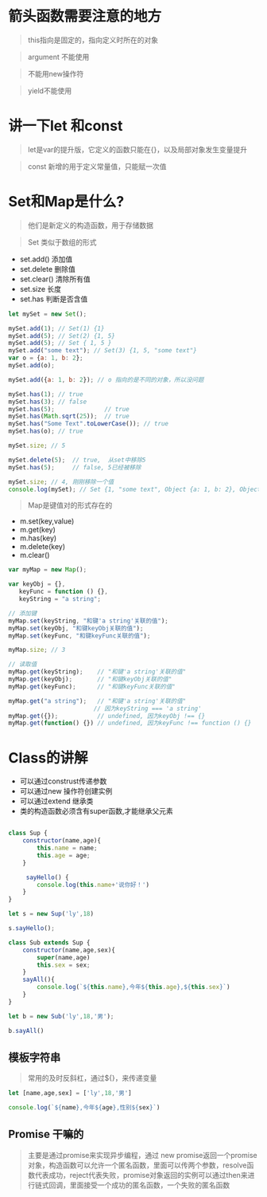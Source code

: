# 箭头函数需要注意的地方

> this指向是固定的，指向定义时所在的对象

> argument 不能使用

> 不能用new操作符

> yield不能使用

# 讲一下let 和const

> let是var的提升版，它定义的函数只能在{}，以及局部对象发生变量提升

> const 新增的用于定义常量值，只能赋一次值

#  Set和Map是什么?

> 他们是新定义的构造函数，用于存储数据

> Set 类似于数组的形式
 - set.add() 添加值
 - set.delete 删除值
 - set.clear() 清除所有值
 - set.size 长度
 - set.has 判断是否含值

``` js
let mySet = new Set();

mySet.add(1); // Set(1) {1}
mySet.add(5); // Set(2) {1, 5}
mySet.add(5); // Set { 1, 5 }
mySet.add("some text"); // Set(3) {1, 5, "some text"}
var o = {a: 1, b: 2};
mySet.add(o);

mySet.add({a: 1, b: 2}); // o 指向的是不同的对象，所以没问题

mySet.has(1); // true
mySet.has(3); // false
mySet.has(5);              // true
mySet.has(Math.sqrt(25));  // true
mySet.has("Some Text".toLowerCase()); // true
mySet.has(o); // true

mySet.size; // 5

mySet.delete(5);  // true,  从set中移除5
mySet.has(5);     // false, 5已经被移除

mySet.size; // 4, 刚刚移除一个值
console.log(mySet); // Set {1, "some text", Object {a: 1, b: 2}, Object {a: 1, b: 2}}
```

> Map是键值对的形式存在的

 - m.set(key,value)
 - m.get(key)
 - m.has(key)
 - m.delete(key)
 - m.clear()

 ``` js
var myMap = new Map();
 
var keyObj = {},
    keyFunc = function () {},
    keyString = "a string";
 
// 添加键
myMap.set(keyString, "和键'a string'关联的值");
myMap.set(keyObj, "和键keyObj关联的值");
myMap.set(keyFunc, "和键keyFunc关联的值");
 
myMap.size; // 3
 
// 读取值
myMap.get(keyString);    // "和键'a string'关联的值"
myMap.get(keyObj);       // "和键keyObj关联的值"
myMap.get(keyFunc);      // "和键keyFunc关联的值"
 
myMap.get("a string");   // "和键'a string'关联的值"
                         // 因为keyString === 'a string'
myMap.get({});           // undefined, 因为keyObj !== {}
myMap.get(function() {}) // undefined, 因为keyFunc !== function () {}
 ```

# Class的讲解

 - 可以通过construst传递参数
 - 可以通过new 操作符创建实例
 - 可以通过extend 继承类
 - 类的构造函数必须含有super函数,才能继承父元素

``` js

class Sup {
    constructor(name,age){
        this.name = name;
        this.age = age;
    }

     sayHello() {
        console.log(this.name+'说你好！')
    }
}

let s = new Sup('ly',18)

s.sayHello();

class Sub extends Sup {
    constructor(name,age,sex){
        super(name,age)
        this.sex = sex;
    }
    sayAll(){
        console.log(`${this.name},今年${this.age},${this.sex}`)
    }
}

let b = new Sub('ly',18,'男');

b.sayAll()

```

## 模板字符串

> 常用的及时反斜杠，通过${}，来传递变量

``` js
let [name,age,sex] = ['ly',18,'男']

console.log(`${name},今年${age},性别${sex}`)
```

## Promise 干嘛的

> 主要是通过promise来实现异步编程，通过 new promise返回一个promise对象，构造函数可以允许一个匿名函数，里面可以传两个参数，resolve函数代表成功，reject代表失败，promise对象返回的实例可以通过then来进行链式回调，里面接受一个成功的匿名函数，一个失败的匿名函数

## 
